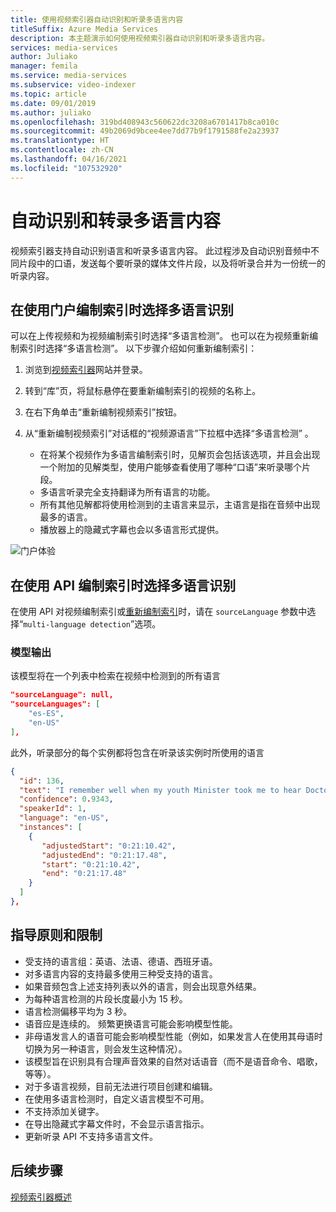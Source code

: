 ```yaml
---
title: 使用视频索引器自动识别和听录多语言内容
titleSuffix: Azure Media Services
description: 本主题演示如何使用视频索引器自动识别和听录多语言内容。
services: media-services
author: Juliako
manager: femila
ms.service: media-services
ms.subservice: video-indexer
ms.topic: article
ms.date: 09/01/2019
ms.author: juliako
ms.openlocfilehash: 319bd408943c560622dc3208a6701417b8ca010c
ms.sourcegitcommit: 49b2069d9bcee4ee7dd77b9f1791588fe2a23937
ms.translationtype: HT
ms.contentlocale: zh-CN
ms.lasthandoff: 04/16/2021
ms.locfileid: "107532920"
---
```

# <a name="automatically-identify-and-transcribe-multi-language-content"></a>自动识别和转录多语言内容

视频索引器支持自动识别语言和听录多语言内容。 此过程涉及自动识别音频中不同片段中的口语，发送每个要听录的媒体文件片段，以及将听录合并为一份统一的听录内容。 

## <a name="choosing-multilingual-identification-on-indexing-with-portal"></a>在使用门户编制索引时选择多语言识别

可以在上传视频和为视频编制索引时选择“多语言检测”。 也可以在为视频重新编制索引时选择“多语言检测”。 以下步骤介绍如何重新编制索引：

1. 浏览到[视频索引器](https://vi.microsoft.com/)网站并登录。
1. 转到“库”页，将鼠标悬停在要重新编制索引的视频的名称上。 
1. 在右下角单击“重新编制视频索引”按钮。 
1. 从“重新编制视频索引”对话框的“视频源语言”下拉框中选择“多语言检测”  。

    * 在将某个视频作为多语言编制索引时，见解页会包括该选项，并且会出现一个附加的见解类型，使用户能够查看使用了哪种“口语”来听录哪个片段。
    * 多语言听录完全支持翻译为所有语言的功能。
    * 所有其他见解都将使用检测到的主语言来显示，主语言是指在音频中出现最多的语言。
    * 播放器上的隐藏式字幕也会以多语言形式提供。

![门户体验](./media/multi-language-identification-transcription/portal-experience.png)

## <a name="choosing-multilingual-identification-on-indexing-with-api"></a>在使用 API 编制索引时选择多语言识别

在使用 API 对视频编制索引或[重新编制索引](https://api-portal.videoindexer.ai/api-details#api=Operations&operation=Re-Index-Video)时，请在 `sourceLanguage` 参数中选择“`multi-language detection`”选项。

### <a name="model-output"></a>模型输出

该模型将在一个列表中检索在视频中检测到的所有语言

```json
"sourceLanguage": null,
"sourceLanguages": [
    "es-ES",
    "en-US"
],
```

此外，听录部分的每个实例都将包含在听录该实例时所使用的语言

```json
{
  "id": 136,
  "text": "I remember well when my youth Minister took me to hear Doctor King I was a teenager.",
  "confidence": 0.9343,
  "speakerId": 1,
  "language": "en-US",
  "instances": [
    {
       "adjustedStart": "0:21:10.42",
       "adjustedEnd": "0:21:17.48",
       "start": "0:21:10.42",
       "end": "0:21:17.48"
    }
  ]
},
```

## <a name="guidelines-and-limitations"></a>指导原则和限制

* 受支持的语言组：英语、法语、德语、西班牙语。
* 对多语言内容的支持最多使用三种受支持的语言。
* 如果音频包含上述支持列表以外的语言，则会出现意外结果。
* 为每种语言检测的片段长度最小为 15 秒。
* 语言检测偏移平均为 3 秒。
* 语音应是连续的。 频繁更换语言可能会影响模型性能。
* 非母语发言人的语音可能会影响模型性能（例如，如果发言人在使用其母语时切换为另一种语言，则会发生这种情况）。
* 该模型旨在识别具有合理声音效果的自然对话语音（而不是语音命令、唱歌，等等）。
* 对于多语言视频，目前无法进行项目创建和编辑。
* 在使用多语言检测时，自定义语言模型不可用。
* 不支持添加关键字。
* 在导出隐藏式字幕文件时，不会显示语言指示。
* 更新听录 API 不支持多语言文件。

## <a name="next-steps"></a>后续步骤

[视频索引器概述](video-indexer-overview.md)
